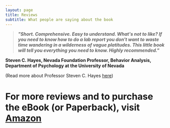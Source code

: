 ```yaml
---
layout: page
title: Reviews
subtitle: What people are saying about the book
---
```


>***"Short. Comprehensive. Easy to understand. What's not to like? If you need to know how to do a lab report
you don't want to waste time wandering in a wilderness of vague platitudes. This little book will tell you
everything you need to know. Highly recommended."***

**Steven C. Hayes, Nevada Foundation Professor, Behavior Analysis, Department of Psychology at the University of Nevada**

(Read more about Professor Steven C. Hayes [here](http://www.stevenchayes.com/about/))

# **For more reviews and to purchase the eBook (or Paperback), visit [Amazon](https://www.amazon.co.uk)**
